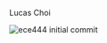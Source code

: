 Lucas Choi

![ece444 initial commit](https://github.com/lchoi31/ECE444-F2023-Assignment1/assets/77515168/350d37db-73d7-439b-9a52-50ba140f8f2f)
